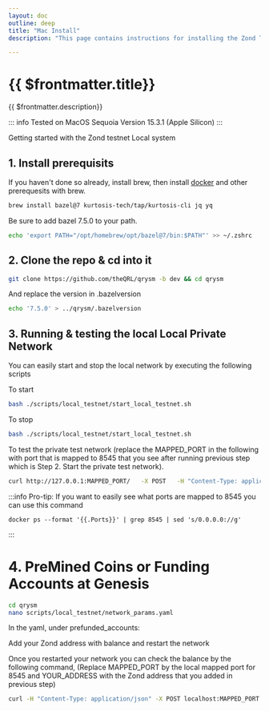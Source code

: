 ```yaml
---
layout: doc
outline: deep
title: "Mac Install"
description: "This page contains instructions for installing the Zond Testnet #BUIDL Preview on Mac."

---
```



# {{ $frontmatter.title}}

{{ $frontmatter.description}}

::: info
Tested on MacOS Sequoia Version 15.3.1 (Apple Silicon)
:::


Getting started with the Zond testnet Local system

## 1. Install prerequisits 

If you haven't done so already, install brew, then install [docker](https://docs.docker.com/desktop/setup/install/mac-install/) and other prerequesits with brew.

```bash
brew install bazel@7 kurtosis-tech/tap/kurtosis-cli jq yq
```

Be sure to add bazel 7.5.0 to your path.

```bash
echo 'export PATH="/opt/homebrew/opt/bazel@7/bin:$PATH"' >> ~/.zshrc
```

## 2. Clone the repo & cd into it

```bash
git clone https://github.com/theQRL/qrysm -b dev && cd qrysm
```

And replace the version in .bazelversion

```bash
echo '7.5.0' > ../qrysm/.bazelversion
```

## 3. Running & testing the local Local Private Network

You can easily start and stop the local network by executing the following scripts

To start

```bash
bash ./scripts/local_testnet/start_local_testnet.sh
```

To stop

```bash
bash ./scripts/local_testnet/start_local_testnet.sh
```

To test the private test network (replace the MAPPED_PORT in the following with port that is mapped to 8545 that you see after running previous step which is Step 2. Start the private test network).

```bash
curl http://127.0.0.1:MAPPED_PORT/   -X POST   -H "Content-Type: application/json"   --data '{"method":"zond_getBlockByNumber","params":["latest", false],"id":1,"jsonrpc":"2.0"}' | jq -e
```

:::info Pro-tip: 
If you want to easily see what ports are mapped to 8545 you can use this command 

```
docker ps --format '{{.Ports}}' | grep 8545 | sed 's/0.0.0.0://g'
```
:::

# 4. PreMined Coins or Funding Accounts at Genesis

```bash
cd qrysm
nano scripts/local_testnet/network_params.yaml
```

In the yaml, under prefunded_accounts:

Add your Zond address with balance and restart the network

Once you restarted your network you can check the balance by the following command, (Replace MAPPED_PORT by the local mapped port for 8545 and YOUR_ADDRESS with the Zond address that you added in previous step)

```bash
curl -H "Content-Type: application/json" -X POST localhost:MAPPED_PORT --data '{"jsonrpc":"2.0","method":"zond_getBalance","params":["YOUR_ADDRESS", "latest"],"id":1}'
```